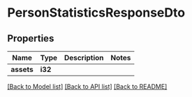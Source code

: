 # PersonStatisticsResponseDto

## Properties

Name | Type | Description | Notes
------------ | ------------- | ------------- | -------------
**assets** | **i32** |  | 

[[Back to Model list]](../README.md#documentation-for-models) [[Back to API list]](../README.md#documentation-for-api-endpoints) [[Back to README]](../README.md)


